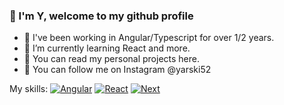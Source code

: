 ### 👋 I'm Y, welcome to my github profile 

- 🔭 I've been working in Angular/Typescript for over 1/2 years. 
- 🌱 I’m currently learning React and more.
- 👯 You can read my personal projects here.
- 💬 You can follow me on Instagram @yarski52

My skills:
[![Angular][Angular.io]][Angular-url]
[![React][React.js]][React-url]
[![Next][Next.js]][Next-url]

[Next.js]: https://img.shields.io/badge/next.js-000000?style=for-the-badge&logo=nextdotjs&logoColor=white
[Next-url]: https://nextjs.org/
[React.js]: https://img.shields.io/badge/React-20232A?style=for-the-badge&logo=react&logoColor=61DAFB
[React-url]: https://reactjs.org/
[Angular.io]: https://img.shields.io/badge/Angular-DD0031?style=for-the-badge&logo=angular&logoColor=white
[Angular-url]: https://angular.io/
